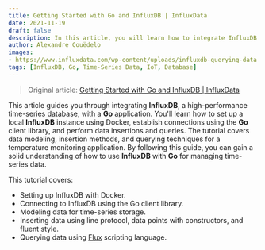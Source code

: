 ```yaml
--- 
title: Getting Started with Go and InfluxDB | InfluxData
date: 2021-11-19
draft: false
description: In this article, you will learn how to integrate InfluxDB with a Go application, enabling you to effectively manage time-series data.
author: Alexandre Couëdelo
images: 
- https://www.influxdata.com/wp-content/uploads/influxdb-querying-data.png
tags: [InfluxDB, Go, Time-Series Data, IoT, Database]
--- 
```


> Original article: [Getting Started with Go and InfluxDB | InfluxData](https://www.influxdata.com/blog/getting-started-go-influxdb/)

This article guides you through integrating **InfluxDB**, a high-performance time-series database, with a **Go** application. You'll learn how to set up a local **InfluxDB** instance using Docker, establish connections using the **Go** client library, and perform data insertions and queries. The tutorial covers data modeling, insertion methods, and querying techniques for a temperature monitoring application. By following this guide, you can gain a solid understanding of how to use **InfluxDB** with **Go** for managing time-series data.

This tutorial covers:

*   Setting up InfluxDB with Docker.
*   Connecting to InfluxDB using the Go client library.
*   Modeling data for time-series storage.
*   Inserting data using line protocol, data points with constructors, and fluent style.
*   Querying data using [Flux](https://www.influxdata.com/products/flux/) scripting language.
